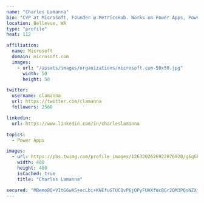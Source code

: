 ```yaml
---
name: "Charles Lamanna"
bio: "CVP at Microsoft, Founder @ MetricsHub. Works on Power Apps, Power Automate, Power Virtual Agent, Common Data Service and Dynamics 365."
location: Bellevue, WA
type: "profile"
heat: 112

affiliation:
  name: Microsoft
  domain: microsoft.com
  images:
    - url: "/assets/images/organizations/microsoft.com-50x50.jpg"
      width: 50
      height: 50

twitter:
  username: clamanna
  url: https://twitter.com/clamanna
  followers: 2560

linkedin:
  url: https://www.linkedin.com/in/charleslamanna

topics:
  - Power Apps

images:
  - url: https://pbs.twimg.com/profile_images/1263202626922876928/g6qGbHZ-_400x400.jpg
    width: 400
    height: 400
    isCached: true
    title: "Charles Lamanna"

secured: "MBemoBQ+VItG6wXS+ecLbi+KNEfuGTUCQvP6jOPyFUHXfWcBGr2QM3PQsNZXj9wHvW7p4RlJUlMccpTiWsZ9acUOYzE6DhiWYFopg62w2MoTWPANnEeknjF+Or0dh66EJ2upYjHOeaxgovQudwo8WwrMQxZoyT9rW6K6TPug4QVTUYEVBZDqu80egJ0PITYeQ5G1CwuWzEkNwITEarboBbvetL55W/vvfhog3pgyhljDkBhAXUHCBkU9u4cLmCBoCpr9cCwZn+pszyWIb/CSmBionxBacO0EYCqgqMirwAXKcZBar8xaWmwo1CMnciNlmFNqOqXvxRDIVMNd/3PIhic1Y1FRxNxP+OjJBFOIeAwAXkQYxozp3JqtVkGJ9FUWcLh97tY7Wek/BnqpLgkLYupYNdJ+ZSeRcs+b/kl2X6A=;RKxMPh/jr3eRb6dA5PBD4w=="
---
```


